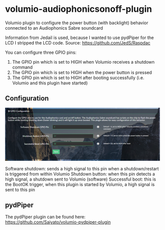 # volumio-audiophonicsonoff-plugin
Volumio plugin to configure the power button (with backlight) behavior connected to an Audiophonics Sabre soundcard 

Information from Jedail is used, because I wanted to use pydPiper for the LCD I stripped the LCD code.
Source: https://github.com/JedS/Raspdac

You can configure three GPIO pins:

1. The GPIO pin which is set to HIGH when Volumio receives a shutdown command
2. The GPIO pin which is set to HIGH when the power button is pressed
3. The GPIO pin which is set to HIGH after booting successfully (i.e. Volumio and this plugin have started)

## Configuration
![Alt text](/images/settings.png?raw=true "Settings")

Software shutdown: sends a high signal to this pin when a shutdown/restart is triggered from within Volumio
Shutdown button: when this pin detects a high signal, a shutdown sent to Volumio (software)
Successful boot: this is the BootOK trigger, when this plugin is started by Volumio, a high signal is sent to this pin

## pydPiper
The pydPiper plugin can be found here: https://github.com/Saiyato/volumio-pydpiper-plugin
